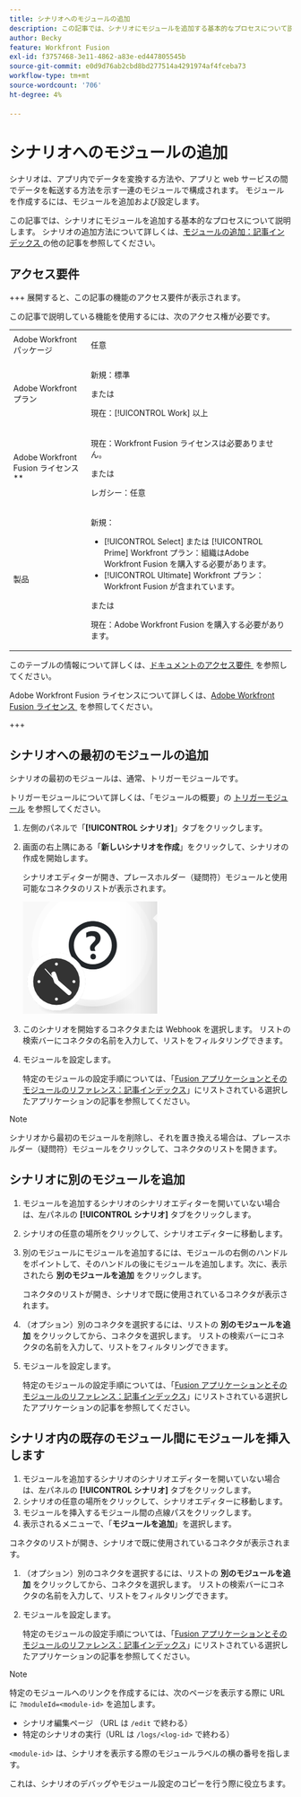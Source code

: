 ```yaml
---
title: シナリオへのモジュールの追加
description: この記事では、シナリオにモジュールを追加する基本的なプロセスについて説明します。
author: Becky
feature: Workfront Fusion
exl-id: f3757468-3e11-4862-a83e-ed447805545b
source-git-commit: e0d9d76ab2cbd8bd277514a4291974af4fceba73
workflow-type: tm+mt
source-wordcount: '706'
ht-degree: 4%

---
```


# シナリオへのモジュールの追加

シナリオは、アプリ内でデータを変換する方法や、アプリと web サービスの間でデータを転送する方法を示す一連のモジュールで構成されます。 モジュールを作成するには、モジュールを追加および設定します。

この記事では、シナリオにモジュールを追加する基本的なプロセスについて説明します。 シナリオの追加方法について詳しくは、[&#x200B; モジュールの追加：記事インデックス &#x200B;](/help/workfront-fusion/create-scenarios/add-modules/add-modules-toc.md) の他の記事を参照してください。

## アクセス要件

+++ 展開すると、この記事の機能のアクセス要件が表示されます。

この記事で説明している機能を使用するには、次のアクセス権が必要です。

<table style="table-layout:auto">
 <col> 
 <col> 
 <tbody> 
  <tr> 
   <td role="rowheader">Adobe Workfront パッケージ</td> 
   <td> <p>任意</p> </td> 
  </tr> 
  <tr data-mc-conditions=""> 
   <td role="rowheader">Adobe Workfront プラン</td> 
   <td> <p>新規：標準</p><p>または</p><p>現在：[!UICONTROL Work] 以上</p> </td> 
  </tr> 
  <tr> 
   <td role="rowheader">Adobe Workfront Fusion ライセンス**</td> 
   <td>
   <p>現在：Workfront Fusion ライセンスは必要ありません。</p>
   <p>または</p>
   <p>レガシー：任意 </p>
   </td> 
  </tr> 
  <tr> 
   <td role="rowheader">製品</td> 
   <td>
   <p>新規：</p> <ul><li>[!UICONTROL Select] または [!UICONTROL Prime] Workfront プラン：組織はAdobe Workfront Fusion を購入する必要があります。</li><li>[!UICONTROL Ultimate] Workfront プラン：Workfront Fusion が含まれています。</li></ul>
   <p>または</p>
   <p>現在：Adobe Workfront Fusion を購入する必要があります。</p>
   </td> 
  </tr>
 </tbody> 
</table>

このテーブルの情報について詳しくは、[&#x200B; ドキュメントのアクセス要件 &#x200B;](/help/workfront-fusion/references/licenses-and-roles/access-level-requirements-in-documentation.md) を参照してください。

Adobe Workfront Fusion ライセンスについて詳しくは、[Adobe Workfront Fusion ライセンス &#x200B;](/help/workfront-fusion/set-up-and-manage-workfront-fusion/licensing-operations-overview/license-automation-vs-integration.md) を参照してください。

+++

## シナリオへの最初のモジュールの追加

シナリオの最初のモジュールは、通常、トリガーモジュールです。

トリガーモジュールについて詳しくは、「モジュールの概要」の [トリガーモジュール &#x200B;](/help/workfront-fusion/get-started-with-fusion/understand-fusion/module-overview.md#trigger-modules) を参照してください。

1. 左側のパネルで「**[!UICONTROL シナリオ]**」タブをクリックします。
1. 画面の右上隅にある「**新しいシナリオを作成**」をクリックして、シナリオの作成を開始します。

   シナリオエディターが開き、プレースホルダー（疑問符）モジュールと使用可能なコネクタのリストが表示されます。

   ![&#x200B; プレースホルダーモジュール &#x200B;](assets/placeholder-module.png)

1. このシナリオを開始するコネクタまたは Webhook を選択します。 リストの検索バーにコネクタの名前を入力して、リストをフィルタリングできます。
1. モジュールを設定します。

   特定のモジュールの設定手順については、「[Fusion アプリケーションとそのモジュールのリファレンス：記事インデックス &#x200B;](/help/workfront-fusion/references/apps-and-modules/apps-and-modules-toc.md)」にリストされている選択したアプリケーションの記事を参照してください。

>[!NOTE]
>
>シナリオから最初のモジュールを削除し、それを置き換える場合は、プレースホルダー（疑問符）モジュールをクリックして、コネクタのリストを開きます。

## シナリオに別のモジュールを追加

1. モジュールを追加するシナリオのシナリオエディターを開いていない場合は、左パネルの **[!UICONTROL シナリオ]** タブをクリックします。
1. シナリオの任意の場所をクリックして、シナリオエディターに移動します。
1. 別のモジュールにモジュールを追加するには、モジュールの右側のハンドルをポイントして、そのハンドルの後にモジュールを追加します。次に、表示されたら **別のモジュールを追加** をクリックします。

   コネクタのリストが開き、シナリオで既に使用されているコネクタが表示されます。

1. （オプション）別のコネクタを選択するには、リストの **別のモジュールを追加** をクリックしてから、コネクタを選択します。 リストの検索バーにコネクタの名前を入力して、リストをフィルタリングできます。
1. モジュールを設定します。

   特定のモジュールの設定手順については、「[Fusion アプリケーションとそのモジュールのリファレンス：記事インデックス &#x200B;](/help/workfront-fusion/references/apps-and-modules/apps-and-modules-toc.md)」にリストされている選択したアプリケーションの記事を参照してください。

## シナリオ内の既存のモジュール間にモジュールを挿入します

1. モジュールを追加するシナリオのシナリオエディターを開いていない場合は、左パネルの **[!UICONTROL シナリオ]** タブをクリックします。
1. シナリオの任意の場所をクリックして、シナリオエディターに移動します。
1. モジュールを挿入するモジュール間の点線パスをクリックします。
1. 表示されるメニューで、「**モジュールを追加**」を選択します。

コネクタのリストが開き、シナリオで既に使用されているコネクタが表示されます。

1. （オプション）別のコネクタを選択するには、リストの **別のモジュールを追加** をクリックしてから、コネクタを選択します。 リストの検索バーにコネクタの名前を入力して、リストをフィルタリングできます。
1. モジュールを設定します。

   特定のモジュールの設定手順については、「[Fusion アプリケーションとそのモジュールのリファレンス：記事インデックス &#x200B;](/help/workfront-fusion/references/apps-and-modules/apps-and-modules-toc.md)」にリストされている選択したアプリケーションの記事を参照してください。

>[!NOTE]
>
>特定のモジュールへのリンクを作成するには、次のページを表示する際に URL に `?moduleId=<module-id>` を追加します。
>
>* シナリオ編集ページ （URL は `/edit` で終わる）
>* 特定のシナリオの実行（URL は `/logs/<log-id>` で終わる）
>
>`<module-id>` は、シナリオを表示する際のモジュールラベルの横の番号を指します。
>
>これは、シナリオのデバッグやモジュール設定のコピーを行う際に役立ちます。
